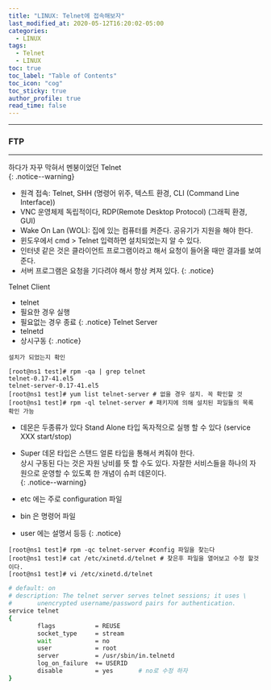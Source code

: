 ```yaml
---
title: "LINUX: Telnet에 접속해보자"
last_modified_at: 2020-05-12T16:20:02-05:00
categories:
  - LINUX
tags:
  - Telnet
  - LINUX
toc: true 
toc_label: "Table of Contents"
toc_icon: "cog"
toc_sticky: true 
author_profile: true 
read_time: false 
---
```

---
### FTP
---
하다가 자꾸 막혀서 멘붕이었던 Telnet  
{: .notice--warning} 	

* 원격 접속: Telnet, SHH (명령어 위주, 텍스트 환경, CLI (Command Line Interface)) 
* VNC 운영체제 독립적이다, RDP(Remote Desktop Protocol) (그래픽 환경, GUI)
* Wake On Lan (WOL): 집에 있는 컴퓨터를 켜준다. 공유기가 지원을 해야 한다.
* 윈도우에서 cmd > Telnet 입력하면 설치되었는지 알 수 있다.
* 인터넷 같은 것은 클라이언트 프로그램이라고 해서 요청이 들어올 때만 결과를 보여준다.
* 서버 프로그램은 요청을 기다려야 해서 항상 켜져 있다.
{: .notice}

Telnet Client
* telnet
* 필요한 경우 실행
* 필요없는 경우 종료
{: .notice}
Telnet Server
* telnetd
* 상시구동
{: .notice}


`설치가 되었는지 확인`  
```console
[root@ns1 test]# rpm -qa | grep telnet
telnet-0.17-41.el5
telnet-server-0.17-41.el5
[root@ns1 test]# yum list telnet-server # 없을 경우 설치. 꼭 확인할 것 
[root@ns1 test]# rpm -ql telnet-server # 패키지에 의해 설치된 파일들의 목록 확인 가능
```

* 데몬은 두종류가 있다 Stand Alone 타입 독자적으로 실행 할 수 있다 (service XXX start/stop)
* Super 데몬 타입은 스탠드 얼론 타입을 통해서 켜줘야 한다.  
상시 구동된 다는 것은 자원 낭비를 뜻 할 수도 있다. 자잘한 서비스들을 하나의 자원으로 운영할 수 있도록 한 개념이 슈퍼 데몬이다.  
{: .notice--warning}

* etc 에는 주로 configuration 파일
* bin 은 명령어 파일
* user 에는 설명서 등등
{: .notice}

```console
[root@ns1 test]# rpm -qc telnet-server #config 파일을 찾는다 
[root@ns1 test]# cat /etc/xinetd.d/telnet # 찾은후 파일을 열어보고 수정 할것이다.
[root@ns1 test]# vi /etc/xinetd.d/telnet 
```
```bash
# default: on
# description: The telnet server serves telnet sessions; it uses \
#       unencrypted username/password pairs for authentication.
service telnet
{
        flags           = REUSE
        socket_type     = stream
        wait            = no
        user            = root
        server          = /usr/sbin/in.telnetd
        log_on_failure  += USERID
        disable         = yes		# no로 수정 하자
}
```
































